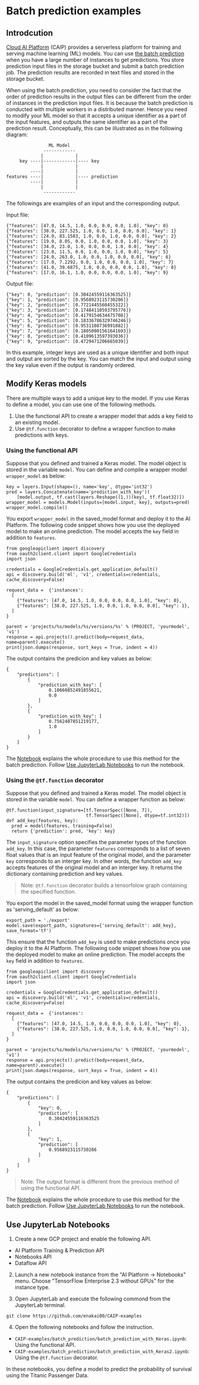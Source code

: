 # Batch prediction examples

## Introdcution

[Cloud AI Platform](https://cloud.google.com/ai-platform) (CAIP) provides a serverless platform for training and serving machine learning (ML) models. You can use [the batch prediction](https://cloud.google.com/ai-platform/prediction/docs/batch-predict) when you have a large number of instances to get predictions. You store prediction input files in the storage bucket and submit a batch prediction job. The prediction results are recorded in text files and stored in the storage bucket.

When using the batch prediction, you need to consider the fact that the order of prediction results in the output files can be different from the order of instances in the prediction input files. It is because the batch prediction is conducted with multiple workers in a distributed manner. Hence you need to modify your ML model so that it accepts a unique identifier as a part of the input features, and outputs the same identifier as a part of the prediction result. Conceptually, this can be illustrated as in the following diagram:

```
                ML Model
              ------------
             |            |
     key ----|------------|---- key
             |            |
         ----|            |
features ----|            |---- prediction
         ----|            |
             |            |
              ------------

```

The followings are examples of an input and the corresponding output.

Input file:
```
{"features": [47.0, 14.5, 1.0, 0.0, 0.0, 0.0, 1.0], "key": 0}
{"features": [38.0, 227.525, 1.0, 0.0, 1.0, 0.0, 0.0], "key": 1}
{"features": [24.0, 83.1583, 1.0, 0.0, 1.0, 0.0, 0.0], "key": 2}
{"features": [19.0, 8.05, 0.0, 1.0, 0.0, 0.0, 1.0], "key": 3}
{"features": [34.0, 23.0, 1.0, 0.0, 0.0, 1.0, 0.0], "key": 4}
{"features": [23.0, 11.5, 0.0, 1.0, 0.0, 1.0, 0.0], "key": 5}
{"features": [24.0, 263.0, 1.0, 0.0, 1.0, 0.0, 0.0], "key": 6}
{"features": [17.0, 7.2292, 0.0, 1.0, 0.0, 0.0, 1.0], "key": 7}
{"features": [41.0, 39.6875, 1.0, 0.0, 0.0, 0.0, 1.0], "key": 8}
{"features": [17.0, 16.1, 1.0, 0.0, 0.0, 0.0, 1.0], "key": 9}
```

Output file:
```
{"key": 0, "prediction": [0.30424559116363525]}
{"key": 1, "prediction": [0.9568923115730286]}
{"key": 2, "prediction": [0.7721445560455322]}
{"key": 3, "prediction": [0.17484110593795776]}
{"key": 4, "prediction": [0.4179154634475708]}
{"key": 5, "prediction": [0.18336786329746246]}
{"key": 6, "prediction": [0.9531108736991882]}
{"key": 7, "prediction": [0.18050001561641693]}
{"key": 8, "prediction": [0.4109613597393036]}
{"key": 9, "prediction": [0.4729471206665039]}
```

In this example, integer keys are used as a unique identifier and both input and output are sorted by the key. You can match the input and output using the key value even if the output is randomly ordered.

## Modify Keras models

There are multiple ways to add a unique key to the model. If you use Keras to define a model, you can use one of the following methods.

1. Use the functional API to create a wrapper model that adds a key field to an existing model.
2. Use `@tf.function` decorator to define a wrapper function to make predictions with keys.

### Using the functional API

Suppose that you defined and trained a Keras model. The model object is stored in the variable `model`. You can define and compile a wrapper model `wrapper_model` as below:

```
key = layers.Input(shape=(), name='key', dtype='int32')
pred = layers.Concatenate(name='prediction_with_key')(
    [model.output, tf.cast(layers.Reshape((1,))(key), tf.float32)])
wrapper_model = models.Model(inputs=[model.input, key], outputs=pred)
wrapper_model.compile()
```

You export `wrapper_model` in the saved_model format and deploy it to the AI Platform. The following code snippet shows how you use the deployed model to make an online prediction. The model accepts the `key` field in addition to `features`.

```
from googleapiclient import discovery
from oauth2client.client import GoogleCredentials
import json

credentials = GoogleCredentials.get_application_default()
api = discovery.build('ml', 'v1', credentials=credentials, cache_discovery=False)

request_data =  {'instances':
  [
    {"features": [47.0, 14.5, 1.0, 0.0, 0.0, 0.0, 1.0], "key": 0},
    {"features": [38.0, 227.525, 1.0, 0.0, 1.0, 0.0, 0.0], "key": 1},
  ]
}

parent = 'projects/%s/models/%s/versions/%s' % (PROJECT, 'yourmodel', 'v1')
response = api.projects().predict(body=request_data, name=parent).execute()
print(json.dumps(response, sort_keys = True, indent = 4))
```

The output contains the predicion and key values as below:

```
{
    "predictions": [
        {
            "prediction_with_key": [
                0.10660852491855621,
                0.0
            ]
        },
        {
            "prediction_with_key": [
                0.7562407851219177,
                1.0
            ]
        }
    ]
}
```

The [Notebook](batch_prediction_with_Keras.ipynb) explains the whole procedure to use this method for the batch prediction. Follow [Use JupyterLab Notebooks](README.md#use-jupyterlab-notebooks) to run the notebook.

### Using the `@tf.function` decorator

Suppose that you defined and trained a Keras model. The model object is stored in the variable `model`. You can define a wrapper function as below:

```
@tf.function(input_signature=[tf.TensorSpec([None, 7]), 
                              tf.TensorSpec([None], dtype=tf.int32)])
def add_key(features, key):
  pred = model(features, training=False)
  return {'prediction': pred, 'key': key}
```

The `input_signature` option specifies the parameter types of the function `add_key`. In this case, the parameter `features` corresponds to a list of seven float values that is an input feature of the original model, and the parameter `key` corresponds to an interger key. In other words, the function `add_key` accepts features of the original model and an interger key. It returns the dictionary containing prediction and key values.

>Note: `@tf.function` decorator builds a tensorfolow graph containing the specified function.

You export the model in the saved_model format using the wrapper function as 'serving_default' as below:

```
export_path = './export'
model.save(export_path, signatures={'serving_default': add_key}, save_format='tf')
```

This ensure that the function `add_key` is used to make predictions once you deploy it to the AI Platform. The following code snippet shows how you use the deployed model to make an online prediction. The model accepts the `key` field in addition to `features`.

```
from googleapiclient import discovery
from oauth2client.client import GoogleCredentials
import json

credentials = GoogleCredentials.get_application_default()
api = discovery.build('ml', 'v1', credentials=credentials, cache_discovery=False)

request_data =  {'instances':
  [
    {"features": [47.0, 14.5, 1.0, 0.0, 0.0, 0.0, 1.0], "key": 0},
    {"features": [38.0, 227.525, 1.0, 0.0, 1.0, 0.0, 0.0], "key": 1},
  ]
}

parent = 'projects/%s/models/%s/versions/%s' % (PROJECT, 'yourmodel', 'v1')
response = api.projects().predict(body=request_data, name=parent).execute()
print(json.dumps(response, sort_keys = True, indent = 4))
```

The output contains the predicion and key values as below:

```
{
    "predictions": [
        {
            "key": 0,
            "prediction": [
                0.30424559116363525
            ]
        },
        {
            "key": 1,
            "prediction": [
                0.9568923115730286
            ]
        }
    ]
}
```

>Note: The output format is different from the previous method of using the functional API.

The [Notebook](batch_prediction_with_Keras2.ipynb) explains the whole procedure to use this method for the batch prediction. Follow [Use JupyterLab Notebooks](README.md#use-jupyterlab-notebooks) to run the notebook.

## Use JupyterLab Notebooks

1. Create a new GCP project and enable the following API. 
- AI Platform Training & Prediction API
- Notebooks API
- Dataflow API

2. Launch a new notebook instance from the "AI Platform -> Notebooks" menu. Choose "TensorFlow Enterprise 2.3 without GPUs" for the instance type.

3. Open JupyterLab and execute the following commond from the JupyterLab terminal.

```
git clone https://github.com/enakai00/CAIP-examples
```

4. Open the following notebooks and follow the instruction.

- `CAIP-examples/batch_prediction/batch_prediction_with_Keras.ipynb`: Using the functional API.
- `CAIP-examples/batch_prediction/batch_prediction_with_Keras2.ipynb`: Using the `@tf.function` decorator.

In these notebooks, you define a model to predict the probability of survival using the Titanic Passenger Data.
